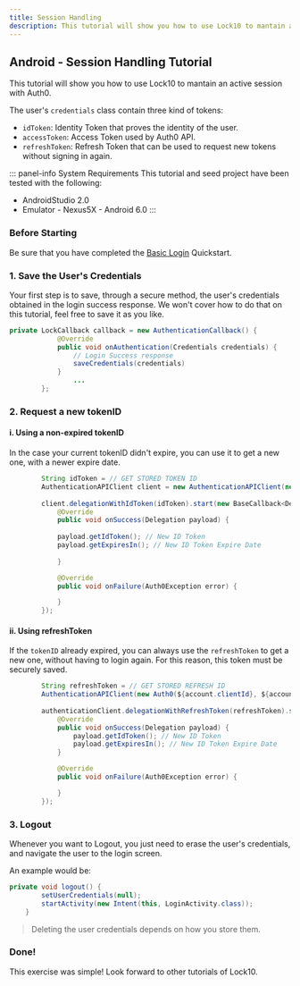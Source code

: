 ```yaml
---
title: Session Handling
description: This tutorial will show you how to use Lock10 to mantain a session connected.
---
```


## Android - Session Handling Tutorial

This tutorial will show you how to use Lock10 to mantain an active session with Auth0.

The user's ``credentials`` class contain three kind of tokens:

* ``idToken``: Identity Token that proves the identity of the user.
* ``accessToken``: Access Token used by Auth0 API.
* ``refreshToken``: Refresh Token that can be used to request new tokens without signing in again.

::: panel-info System Requirements
This tutorial and seed project have been tested with the following:

* AndroidStudio 2.0
* Emulator - Nexus5X - Android 6.0 
  :::


### Before Starting

Be sure that you have completed the [Basic Login](01-login.md) Quickstart.

### 1. Save the User's Credentials

Your first step is to save, through a secure method, the user's credentials obtained in the login success response. We won't cover how to do that on this tutorial, feel free to save it as you like.

```java
private LockCallback callback = new AuthenticationCallback() {
            @Override
            public void onAuthentication(Credentials credentials) {
				// Login Success response
				saveCredentials(credentials)
            }
				...
        };
```

 
### 2. Request a new tokenID

#### i. Using a non-expired tokenID

In the case your current tokenID didn't expire, you can use it to get a new one, with a newer expire date.
```java
        String idToken = // GET STORED TOKEN ID
        AuthenticationAPIClient client = new AuthenticationAPIClient(new Auth0(${account.clientId}, ${account.namespace}));
        
        client.delegationWithIdToken(idToken).start(new BaseCallback<Delegation>() {
            @Override
            public void onSuccess(Delegation payload) {
            
            payload.getIdToken(); // New ID Token
            payload.getExpiresIn(); // New ID Token Expire Date
            
            }

            @Override
            public void onFailure(Auth0Exception error) {

            }
        });
```         

#### ii. Using refreshToken

If the ``tokenID`` already expired, you can always use the ``refreshToken`` to get a new one, without having to login again. For this reason, this token must be securely saved.

```java
        String refreshToken = // GET STORED REFRESH ID
        AuthenticationAPIClient(new Auth0(${account.clientId}, ${account.namespace}));
        
        authenticationClient.delegationWithRefreshToken(refreshToken).start(new BaseCallback<Delegation>() {
            @Override
            public void onSuccess(Delegation payload) {
                payload.getIdToken(); // New ID Token
                payload.getExpiresIn(); // New ID Token Expire Date
            }

            @Override
            public void onFailure(Auth0Exception error) {

            }
        });
```                

        
### 3. Logout

Whenever you want to Logout, you just need to erase the user's credentials, and navigate the user to the login screen.

An example would be:

```java
private void logout() {
        setUserCredentials(null); 
        startActivity(new Intent(this, LoginActivity.class));
    }
```

> Deleting the user credentials depends on how you store them.
> 

### Done!

This exercise was simple! Look forward to other tutorials of Lock10.

